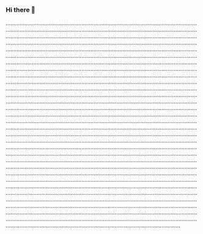 ### Hi there 👋

.....................................................................................................................................................................................................................................................................................................................................................................................................................................................................................................................................................................................................................................................................................................................................................................................................................................................................................................................................................................................................................................................................................................................................................................................................................................................................................................................................................................................................................................................................................................................................................................................................................................................................................................................................................................................................................................................................................................................................................................................................................................................................................................................................................................................................................................................................................................................................................................................................................................................................................................................................................................................................................................................................................................................................................................................................................................................................................................................................................................................................................................................................................................................................................................................................................................................................................................................................................................................................................................................................................................................................................................................................................................................................................................................................................................................................................................................................................................................................................................................................................................................................................................................